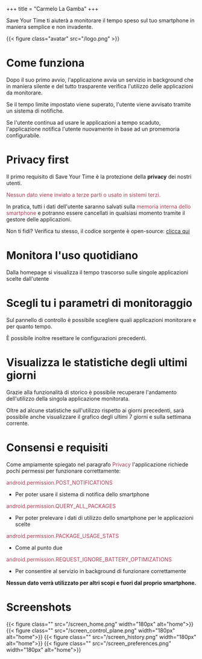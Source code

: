 +++
title = "Carmelo La Gamba"
+++

Save Your Time ti aiuterà a monitorare il tempo speso sul tuo smartphone in maniera semplice e non invadente.

{{< figure class="avatar" src="/logo.png" >}}

# Come funziona

Dopo il suo primo avvio, l'applicazione avvia un servizio in background che in maniera silente e del tutto trasparente verifica l'utilizzo delle applicazioni da monitorare.

Se il tempo limite impostato viene superato, l'utente viene avvisato tramite un sistema di notifiche.

Se l'utente continua ad usare le applicazioni a tempo scaduto, l'applicazione notifica l'utente nuovamente in base ad un promemoria configurabile.

# Privacy first

Il primo requisito di Save Your Time è la protezione della **privacy** dei nostri utenti.

<span style="color: #A93F55"> Nessun dato viene inviato a terze parti o usato in sistemi terzi. </span>

In pratica, tutti i dati dell'utente saranno salvati sulla <span style="color: #A93F55"> memoria interna dello smartphone</span> e
potranno essere cancellati in qualsiasi momento tramite il gestore delle applicazioni.

Non ti fidi? Verifica tu stesso, il codice sorgente è open-source: <a href="https://github.com/carmelolg/save-your-time" target="_blank">clicca qui</a>

# Monitora l'uso quotidiano

Dalla homepage si visualizza il tempo trascorso sulle singole applicazioni scelte dall'utente

# Scegli tu i parametri di monitoraggio

Sul pannello di controllo è possibile scegliere quali applicazioni monitorare e per quanto tempo.

È possibile inoltre resettare le configurazioni precedenti.


# Visualizza le statistiche degli ultimi giorni

Grazie alla funzionalità di storico è possibile recuperare l'andamento dell'utilizzo della singola applicazione monitorata.

Oltre ad alcune statistiche sull'utilizzo rispetto ai giorni precedenti, sarà possibile anche visualizzare il grafico degli ultimi 7 giorni e sulla settimana corrente.


# Consensi e requisiti

Come ampiamente spiegato nel paragrafo <span style="color: #A93F55"> Privacy</span> l'applicazione richiede pochi permessi per funzionare correttamente:

<span style="color: #A93F55">android.permission.POST_NOTIFICATIONS</span>
* Per poter usare il sistema di notifica dello smartphone

<span style="color: #A93F55">android.permission.QUERY_ALL_PACKAGES</span>
* Per poter prelevare i dati di utilizzo dello smartphone per le applicazioni scelte

<span style="color: #A93F55">android.permission.PACKAGE_USAGE_STATS</span>
* Come al punto due

<span style="color: #A93F55">android.permission.REQUEST_IGNORE_BATTERY_OPTIMIZATIONS</span>
* Per consentire al servizio in background di funzionare correttamente

**Nessun dato verrà utilizzato per altri scopi e fuori dal proprio smartphone.**

# Screenshots

{{< figure class="" src="/screen_home.png" width="180px" alt="home">}}
{{< figure class="" src="/screen_control_plane.png" width="180px" alt="home">}}
{{< figure class="" src="/screen_history.png" width="180px" alt="home">}}
{{< figure class="" src="/screen_preferences.png" width="180px" alt="home">}}